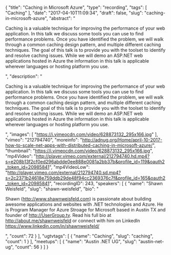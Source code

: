 {
  "title": "Caching in Microsoft Azure",
  "type": "recording",
  "tags": [
    "Caching"
  ],
  "date": "2017-04-10T11:09:34",
  "draft": false,
  "slug": "caching-in-microsoft-azure",
  "abstract": "<p>Caching is a valuable technique for improving the performance of your web application. In this talk we discuss some tools you can use to find performance problems. Once you have identified the problem, we will walk through a common caching design pattern, and multiple different caching techniques. The goal of this talk is to provide you with the toolset to identify and resolve caching issues. While we will demo an ASP.NET web applications hosted in Azure the information in this talk is applicable wherever languages or hosting platform you use.</p>",
  "description": "<p>Caching is a valuable technique for improving the performance of your web application. In this talk we discuss some tools you can use to find performance problems. Once you have identified the problem, we will walk through a common caching design pattern, and multiple different caching techniques. The goal of this talk is to provide you with the toolset to identify and resolve caching issues. While we will demo an ASP.NET web applications hosted in Azure the information in this talk is applicable wherever languages or hosting platform you use.</p>",
  "images": [
    "https://i.vimeocdn.com/video/628873132_295x166.jpg"
  ],
  "vimeo": "212794740",
  "moreinfo": "http://adnug.org/Home/april-10-2017-how-to-scale-net-apps-with-distributed-caching-in-microsoft-azure/",
  "thumbnail": "https://i.vimeocdn.com/video/628873132_295x166.jpg",
  "mp4Video": "http://player.vimeo.com/external/212794740.hd.mp4?s=e208b13f2cf0ed296abdde0ee888e0081a2bb37b&profile_id=119&oauth2_token_id=20985841",
  "mp4VideoLow": "http://player.vimeo.com/external/212794740.sd.mp4?s=2c2371b24618e759ddb29de48f94cc2369376c7f&profile_id=165&oauth2_token_id=20985841",
  "recordingID": 243,
  "speakers": [
    {
      "name": "Shawn Weisfeld",
      "slug": "shawn-weisfeld",
      "bio": "<p>Shawn (http://www.shawnweisfeld.com) is passionate about building awesome applications and websites with .NET technologies and Azure. He is Program Manager for Azure Stroage for Microsoft based in Austin TX and founder of http://UserGroup.tv. Read his full bio at http://about.me/shawnweisfeld or connect with him on LinkedIn https://www.linkedin.com/in/shawnweisfeld/</p>",
      "count": 72
    }
  ],
  "ugtvtags": [
    {
      "name": "Caching",
      "slug": "caching",
      "count": 1
    }
  ],
  "meetups": [
    {
      "name": "Austin .NET UG",
      "slug": "austin-net-ug",
      "count": 56
    }
  ]
}